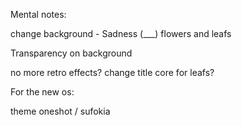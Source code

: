 Mental notes:

change background - Sadness (___) flowers and leafs

Transparency on background

no more retro effects? change title core for leafs?


For the new os:

theme oneshot / sufokia
